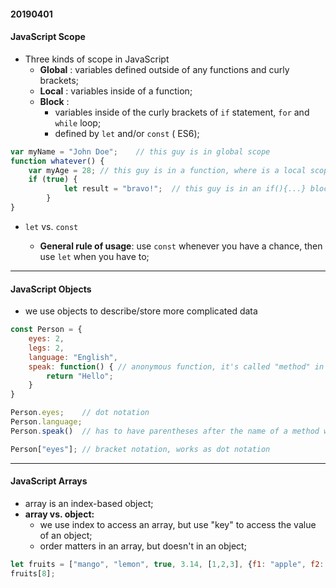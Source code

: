#### 20190401

#### JavaScript Scope

- Three kinds of scope in JavaScript
  - **Global** : variables defined outside of any functions and curly brackets;
  - **Local** : variables inside of a function;
  - **Block** : 
    - variables inside of the curly brackets of  `if` statement, `for`  and `while` loop;
    - defined by `let` and/or `const` ( ES6);

```js
var myName = "John Doe";	// this guy is in global scope
function whatever() {
    var myAge = 28;	// this guy is in a function, where is a local scope
    if (true) {
        	let result = "bravo!";	// this guy is in an if(){...} block scope
        }
}
```

* `let` vs. `const`

  * **General rule of usage**: use `const` whenever you have a chance, then use `let` when you have to;

    

----



#### JavaScript Objects

- we use objects to describe/store more complicated data

```js
const Person = {
    eyes: 2,
    legs: 2,
    language: "English",
    speak: function() {	// anonymous function, it's called "method" in an object;
        return "Hello";
    }
}

Person.eyes;	// dot notation
Person.language;
Person.speak()	// has to have parentheses after the name of a method when calling it

Person["eyes"];	// bracket notation, works as dot notation

```



---



#### JavaScript Arrays

- array is an index-based object;
- **array vs. object:**  
  - we use index to access an array, but use "key" to access the value of an object;
  - order matters in an array, but doesn't in an object;

```js
let fruits = ["mango", "lemon", true, 3.14, [1,2,3], {f1: "apple", f2: "banana"}];
fruits[8];
```

